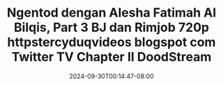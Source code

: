 --- 
title: "Ngentod dengan Alesha Fatimah Al Bilqis, Part 3 BJ dan Rimjob 720p httpstercyduqvideos blogspot com Twitter TV Chapter II  DoodStream"
description: "download bokep Ngentod dengan Alesha Fatimah Al Bilqis, Part 3 BJ dan Rimjob 720p httpstercyduqvideos blogspot com Twitter TV Chapter II  DoodStream simontok full vidio terbaru"
date: 2024-09-30T00:14:47-08:00
file_code: "d40yd90pnd9j"
draft: false
cover: "7fh23yksr2o6g2lu.jpg"
tags: ["Ngentod", "dengan", "Alesha", "Fatimah", "Part", "dan", "Rimjob", "httpstercyduqvideos", "blogspot", "com", "Twitter", "Chapter", "DoodStream", "bokep-indo", "bokep-viral", "bokep-ig"]
length: 296
fld_id: "1483115"
foldername: "Alesha Fatimah"
categories: ["Alesha Fatimah"]
views: 0
---